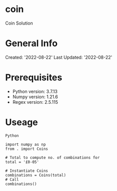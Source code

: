 # coin
Coin Solution

# General Info
Created: '2022-08-22'
Last Updated: '2022-08-22'

# Prerequisites
- Python version: 3.7.13
- Numpy version: 1.21.6
- Regex version: 2.5.115

# Useage

`Python`

```
import numpy as np
from . import Coins

# Total to compute no. of combinations for
total = '£0-05'

# Instantiate Coins
combinations = Coins(total)
# Call
combinations()

```

